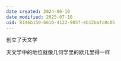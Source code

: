 ```yaml
---
date created: 2024-06-10
date modified: 2025-07-10
uid: 8146b150-6610-4122-905f-eb12bafc0c05
---
```


创立了天文学

<!-- more -->

天文学中的地位就像几何学里的欧几里得一样
